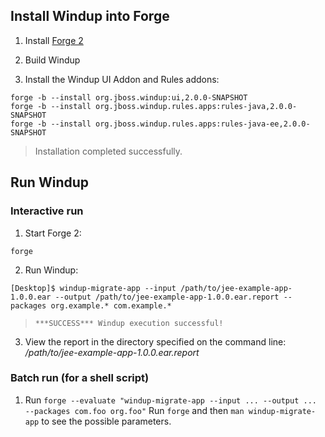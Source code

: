 ## Install Windup into Forge

1. Install [Forge 2](http://forge.jboss.org/)

2. Build Windup

3. Install the Windup UI Addon and Rules addons:
```
forge -b --install org.jboss.windup:ui,2.0.0-SNAPSHOT
forge -b --install org.jboss.windup.rules.apps:rules-java,2.0.0-SNAPSHOT
forge -b --install org.jboss.windup.rules.apps:rules-java-ee,2.0.0-SNAPSHOT
```
> Installation completed successfully.

## Run Windup

### Interactive run

1. Start Forge 2:

`forge`

2. Run Windup:

`[Desktop]$ windup-migrate-app --input /path/to/jee-example-app-1.0.0.ear --output /path/to/jee-example-app-1.0.0.ear.report --packages org.example.* com.example.*`

> `***SUCCESS*** Windup execution successful!`

3. View the report in the directory specified on the command line: */path/to/jee-example-app-1.0.0.ear.report*

### Batch run (for a shell script)

1. Run `forge --evaluate "windup-migrate-app --input ... --output ... --packages com.foo org.foo"`
    Run `forge` and then `man windup-migrate-app` to see the possible parameters.